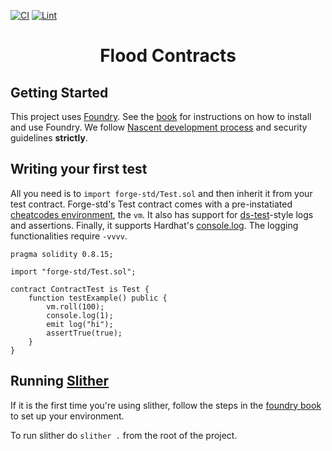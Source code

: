 [![CI](https://github.com/fulmin-labs/cfmm-contracts/actions/workflows/ci.yml/badge.svg)](https://github.com/fulmin-labs/cfmm-contracts/actions/workflows/ci.yml)
[![Lint](https://github.com/fulmin-labs/cfmm-contracts/actions/workflows/lint.yml/badge.svg)](https://github.com/fulmin-labs/cfmm-contracts/actions/workflows/lint.yml)

# <h1 align="center"> Flood Contracts </h1>

## Getting Started

This project uses [Foundry](https://getfoundry.sh). See the [book](https://book.getfoundry.sh/getting-started/installation.html) for instructions on how to install and use Foundry.
We follow [Nascent development process](https://github.com/nascentxyz/simple-security-toolkit/blob/main/development-process.md) and security guidelines **strictly**.

## Writing your first test

All you need is to `import forge-std/Test.sol` and then inherit it from your test contract. Forge-std's Test contract comes with a pre-instatiated [cheatcodes environment](https://book.getfoundry.sh/cheatcodes/), the `vm`. It also has support for [ds-test](https://book.getfoundry.sh/reference/ds-test.html)-style logs and assertions. Finally, it supports Hardhat's [console.log](https://github.com/brockelmore/forge-std/blob/master/src/console.sol). The logging functionalities require `-vvvv`.

```solidity
pragma solidity 0.8.15;

import "forge-std/Test.sol";

contract ContractTest is Test {
    function testExample() public {
        vm.roll(100);
        console.log(1);
        emit log("hi");
        assertTrue(true);
    }
}
```

## Running [Slither](https://github.com/crytic/slither)

If it is the first time you're using slither, follow the steps in the [foundry book](https://book.getfoundry.sh/config/static-analyzers.html) to set up your environment.

To run slither do `slither .` from the root of the project.
